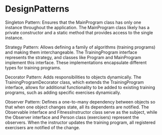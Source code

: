 # DesignPatterns

Singleton Pattern:
Ensures that the MainProgram class has only one instance throughout the application.
The MainProgram class likely has a private constructor and a static method that provides access to the single instance.


Strategy Pattern:
Allows defining a family of algorithms (training programs) and making them interchangeable.
The TrainingProgram interface represents the strategy, and classes like Program and MainProgram implement this interface. These implementations encapsulate different types for training programs.


Decorator Pattern:
Adds responsibilities to objects dynamically.
The TrainingProgramDecorator class, which extends the TrainingProgram interface, allows for additional functionality to be added to existing training programs, such as adding specific exercises dynamically.


Observer Pattern:
Defines a one-to-many dependency between objects so that when one object changes state, all its dependents are notified.
The Observable interface and FitnessInstructor class serve as the subject, while the Observer interface and Person class (exercisers) represent the observers. When the instructor updates the training program, all registered exercisers are notified of the change.
